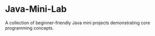 # Java-Mini-Lab
A collection of beginner-friendly Java mini projects demonstrating core programming concepts.
